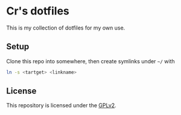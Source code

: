 # Cr's dotfiles

This is my collection of dotfiles for my own use. 

## Setup

Clone this repo into somewhere, then create symlinks under `~/` with
```sh
ln -s <tartget> <linkname>
```
## License

This repository is licensed under the [GPLv2][1].

[1]: https://www.gnu.org/licenses/old-licenses/gpl-2.0.html
